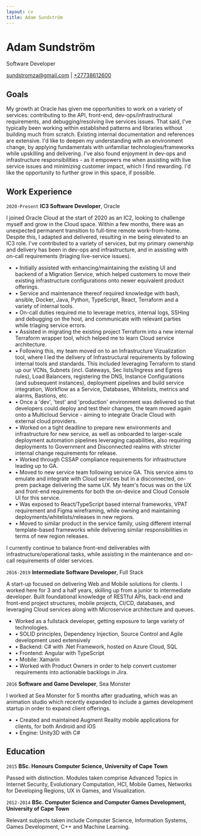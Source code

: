 ```yaml
---
layout: cv
title: Adam Sundström
---
```

# Adam Sundström
Software Developer

<div id="webaddress">
<a href="mailto:sundstromza@gmail.com">sundstromza@gmail.com</a>
| <a href="tel:+27738612600">+27738612600</a>
</div>

## Goals

My growth at Oracle has given me opportunities to work on a variety of services: contributing to the API, front-end, dev-ops/infrastructural requirements, and debugging/resolving live services issues. That said, I've typically been working within established patterns and libraries without building much from scratch. Existing internal documentation and references are extensive. I'd like to deepen my understanding with an environment change, by applying fundamentals with unfamiliar technologies/frameworks while upskilling and delivering. I've also found enjoyment in dev-ops and infrastructure responsibilities - as it empowers me when assisting with live service issues and minimizing customer impact, which I find rewarding. I'd like the opportunity to further grow in this space, if possible.

## Work Experience

`2020-Present`
__IC3 Software Developer__, Oracle

I joined Oracle Cloud at the start of 2020 as an IC2, looking to challenge myself and grow in the Cloud space. Within a few months, there was an unexpected permanent transition to full-time remote work-from-home. Despite this, I adapted and delivered, resulting in me being elevated to an IC3 role. I've contributed to a variety of services, but my primary ownership and delivery has been in dev-ops and infrastructure, and in assisting with on-call requirements (triaging live-service issues). 
<br />
- • Initially assisted with enhancing/maintaining the existing UI and backend of a Migration Service, which helped customers to move their existing infrastructure configurations onto newer equivalent product offerings.
- • Service and maintenance thereof required knowledge with bash, ansible, Docker, Java, Python, TypeScript, React, Terraform and a variety of internal tools.
- • On-call duties required me to leverage metrics, internal logs, SSHing and debugging on the host, and communicate with relevant parties while triaging service errors.
- • Assisted in migrating the existing project Terraform into a new internal Terraform wrapper tool, which helped me to learn Cloud service architecture.
- • Following this, my team moved on to an Infrastructure Vizualization tool, where I led the delivery of Infrastructural requirements by following internal tools and standards. This included leveraging Terraform to stand up our VCNs, Subnets (incl. Gateways, Sec lists/Ingress and Egress rules), Load Balancers, registering the DNS, Instance Configurations (and subsequent instances), deployment pipelines and build service integration, Workflow as a Service, Databases, Whitelists, metrics and alarms, Bastions, etc.
- • Once a 'dev', 'test' and 'production' environment was delivered so that developers could deploy and test their changes, the team moved again onto a Multicloud Service - aiming to  integrate Oracle Cloud with external cloud providers.
- • Worked on a tight deadline to prepare new environments and infrastructure for new service, as well as onboarded to larger-scale deployment automation pipelines leveraging capabilities, also requiring deployments to Government and Disconnected realms with stricter internal change requirements for release.
- • Worked through CSSAP compliance requirements for infrastructure leading up to GA.
- • Moved to new service team following service GA. This service aims to emulate and integrate with Cloud services but in a disconnected, on-prem package delivering the same UX. My team's focus was on the UX and front-end requirements for both the on-device and Cloud Console UI for this service. 
- • Was exposed to React/TypeScript based internal frameworks, VPAT requirement and Figma wireframing, while owning and maintaining deployments/whitelists/releases in new regions.
- • Moved to similar product in the service family, using different internal template-based frameworks while delivering similar responsibilities in terms of new region releases.

I currently continue to balance front-end deliverables with infrastructure/operational tasks, while assisting in the maintenance and on-call requirements of older services.

`2016-2019`
__Intermediate Software Developer__, Full Stack

A start-up focused on delivering Web and Mobile solutions for clients. I worked here for 3 and a half years, skilling up from a junior to intermediate developer. Built foundational knowledge of RESTful APIs, back-end and front-end project structures, mobile projects, CI/CD, databases, and leveraging Cloud services along with Microservice architecture and queues.
<br />
- Worked as a fullstack developer, getting exposure to large variety of technologies.
- • SOLID principles, Dependency Injection, Source Control and Agile development used extensively
- • Backend: C# with .Net Framework, hosted on Azure Cloud, SQL
- • Frontend: Angular with TypeScript
- • Mobile: Xamarin
- • Worked with Product Owners in order to help convert customer requirements into actionable backlogs in Jira.

`2016`
__Software and Game Developer__, Sea Monster

I worked at Sea Monster for 5 months after graduating, which was an animation studio which recently expanded to include a games development startup in order to expand client offerings.
<br />
- • Created and maintained Augment Reality mobile applications for clients, for both Android and iOS
- • Engine: Unity3D with C#

## Education

`2015`
__BSc. Honours Computer Science, University of Cape Town__

Passed with distinction. Modules taken comprise Advanced Topics in Internet Security,
Evolutionary Computation, HCI, Mobile Games, Networks for Developing Regions, UX in
Games, and Visualization.

`2012-2014`
__BSc. Computer Science and Computer Games Development, University of Cape Town__

Relevant subjects taken include Computer Science, Information Systems, Games Development, C++ and Machine Learning.

<!-- ### Footer
Last updated: March 2024 -->


